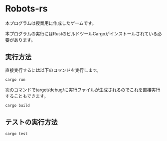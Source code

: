 # Robots-rs

本プログラムは授業用に作成したゲームです。

本プログラムの実行にはRustのビルドツールCargoがインストールされている必要があります。

## 実行方法
直接実行するには以下のコマンドを実行します。
```sh
cargo run
```

次のコマンドでtarget/debug/に実行ファイルが生成されるのでこれを直接実行することもできます。
```sh
cargo build
```

## テストの実行方法
```sh
cargo test
```
